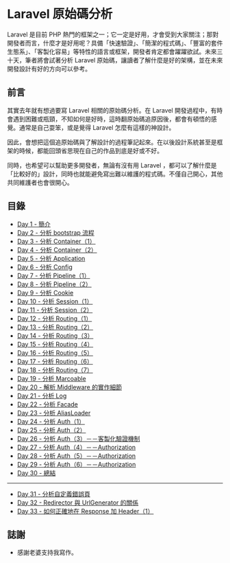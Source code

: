 # Laravel 原始碼分析

Laravel 是目前 PHP 熱門的框架之一；它一定是好用，才會受到大家關注；那對開發者而言，什麼才是好用呢？具備「快速驗證」、「簡潔的程式碼」、「豐富的套件生態系」、「客製化容易」等特性的語言或框架，開發者肯定都會躍躍欲試。未來三十天，筆者將會試著分析 Laravel 原始碼，讓讀者了解什麼是好的架構，並在未來開發設計有好的方向可以參考。

## 前言

其實去年就有想過要寫 Laravel 相關的原始碼分析。在 Laravel 開發過程中，有時會遇到困難或瓶頸，不知如何是好時，這時翻原始碼追原因後，都會有頓悟的感覺。通常是自己耍笨，或是覺得 Laravel 怎麼有這樣的神設計。

因此，會想把這個追原始碼與了解設計的過程筆記起來。在以後設計系統甚至是框架的時候，都能回頭省思現在自己的作品到底是好或不好。

同時，也希望可以幫助更多開發者，無論有沒有用 Laravel ，都可以了解什麼是「比較好的」設計，同時也就能避免寫出難以維護的程式碼。不僅自己開心，其他共同維護者也會很開心。

## 目錄

* [Day 1 - 簡介](day01.md)
* [Day 2 - 分析 bootstrap 流程](day02.md)
* [Day 3 - 分析 Container（1）](day03.md)
* [Day 4 - 分析 Container（2）](day04.md)
* [Day 5 - 分析 Application](day05.md)
* [Day 6 - 分析 Config](day06.md)
* [Day 7 - 分析 Pipeline（1）](day07.md)
* [Day 8 - 分析 Pipeline（2）](day08.md)
* [Day 9 - 分析 Cookie](day09.md)
* [Day 10 - 分析 Session（1）](day10.md)
* [Day 11 - 分析 Session（2）](day11.md)
* [Day 12 - 分析 Routing（1）](day12.md)
* [Day 13 - 分析 Routing（2）](day13.md)
* [Day 14 - 分析 Routing（3）](day14.md)
* [Day 15 - 分析 Routing（4）](day15.md)
* [Day 16 - 分析 Routing（5）](day16.md)
* [Day 17 - 分析 Routing（6）](day17.md)
* [Day 18 - 分析 Routing（7）](day18.md)
* [Day 19 - 分析 Marcoable](day19.md)
* [Day 20 - 解析 Middleware 的實作細節](day20.md)
* [Day 21 - 分析 Log](day21.md)
* [Day 22 - 分析 Facade](day22.md)
* [Day 23 - 分析 AliasLoader](day23.md)
* [Day 24 - 分析 Auth（1）](day24.md)
* [Day 25 - 分析 Auth（2）](day25.md)
* [Day 26 - 分析 Auth（3）－－客製化驗證機制](day26.md)
* [Day 27 - 分析 Auth（4）－－Authorization](day27.md)
* [Day 28 - 分析 Auth（5）－－Authorization](day28.md)
* [Day 29 - 分析 Auth（6）－－Authorization](day29.md)
* [Day 30 - 總結](day30.md)

---

* [Day 31 - 分析自定義錯誤頁](day31.md)
* [Day 32 - Redirector 與 UrlGenerator 的關係](day32.md)
* [Day 33 - 如何正確地在 Response 加 Header（1）](day33.md)

## 誌謝

* 感謝老婆支持我寫作。
